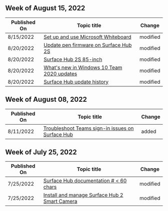<!-- This file is generated automatically each week. Changes made to this file will be overwritten.-->



## Week of August 15, 2022


| Published On |Topic title | Change |
|------|------------|--------|
| 8/15/2022 | [Set up and use Microsoft Whiteboard](/surface-hub/whiteboard-collaboration) | modified |
| 8/20/2022 | [Update pen firmware on Surface Hub 2S](/surface-hub/surface-hub-2s-pen-firmware) | modified |
| 8/20/2022 | [Surface Hub 2S 85-inch](/surface-hub/surface-hub-2s-85) | modified |
| 8/20/2022 | [What's new in Windows 10 Team 2020 updates](/surface-hub/surface-hub-2020-update-whats-new) | modified |
| 8/20/2022 | [Surface Hub update history](/surface-hub/surface-hub-update-history) | modified |


## Week of August 08, 2022


| Published On |Topic title | Change |
|------|------------|--------|
| 8/11/2022 | [Troubleshoot Teams sign-in issues on Surface Hub](/surface-hub/troubleshoot-teams-sign-in-surface-hub) | added |


## Week of July 25, 2022


| Published On |Topic title | Change |
|------|------------|--------|
| 7/25/2022 | [Surface Hub documentation # < 60 chars](/surface-hub/index) | modified |
| 7/25/2022 | [Install and manage Surface Hub 2 Smart Camera](/surface-hub/surface-hub-2-smart-camera) | modified |
